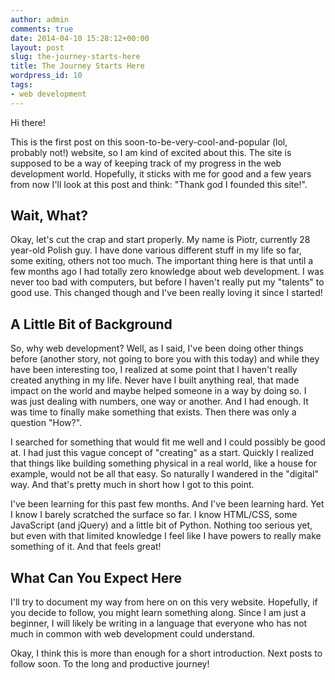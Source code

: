 ```yaml
---
author: admin
comments: true
date: 2014-04-10 15:28:12+00:00
layout: post
slug: the-journey-starts-here
title: The Journey Starts Here
wordpress_id: 10
tags:
- web development
---
```


Hi there!

This is the first post on this soon-to-be-very-cool-and-popular (lol, probably not!) website, so I am kind of excited about this. The site is supposed to be a way of keeping track of my progress in the web development world. Hopefully, it sticks with me for good and a few years from now I'll look at this post and think: "Thank god I founded this site!".


## Wait, What?


Okay, let's cut the crap and start properly. My name is Piotr, currently 28 year-old Polish guy. I have done various different stuff in my life so far, some exiting, others not too much. The important thing here is that until a few months ago I had totally zero knowledge about web development. I was never too bad with computers, but before I haven't really put my "talents" to good use. This changed though and I've been really loving it since I started!


## A Little Bit of Background


So, why web development? Well, as I said, I've been doing other things before (another story, not going to bore you with this today) and while they have been interesting too, I realized at some point that I haven't really created anything in my life. Never have I built anything real, that made impact on the world and maybe helped someone in a way by doing so. I was just dealing with numbers, one way or another. And I had enough. It was time to finally make something that exists. Then there was only a question "How?".

I searched for something that would fit me well and I could possibly be good at. I had just this vague concept of "creating" as a start. Quickly I realized that things like building something physical in a real world, like a house for example, would not be all that easy. So naturally I wandered in the "digital" way. And that's pretty much in short how I got to this point.

I've been learning for this past few months. And I've been learning hard. Yet I know I barely scratched the surface so far. I know HTML/CSS, some JavaScript (and jQuery) and a little bit of Python. Nothing too serious yet, but even with that limited knowledge I feel like I have powers to really make something of it. And that feels great!


## What Can You Expect Here


I'll try to document my way from here on on this very website. Hopefully, if you decide to follow, you might learn something along. Since I am just a beginner, I will likely be writing in a language that everyone who has not much in common with web development could understand.

Okay, I think this is more than enough for a short introduction. Next posts to follow soon. To the long and productive journey!
